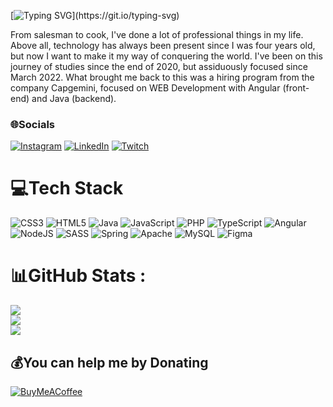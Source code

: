 [![Typing SVG](https://readme-typing-svg.herokuapp.com?size=30&duration=3000&color=000000&vCenter=true&multiline=true&height=200&lines=Hello+World!;I'm+Silvestre;Nice+to+meet+you!)](https://git.io/typing-svg)

From salesman to cook, I've done a lot of professional things in my life. Above all, technology has always been present since I was four years old, but now I want to make it my way of conquering the world.
I've been on this journey of studies since the end of 2020, but assiduously focused since March 2022. What brought me back to this was a hiring program from the company Capgemini, focused on WEB Development with Angular (front-end) and Java (backend).

### 🌐Socials
[![Instagram](https://img.shields.io/badge/Instagram-%23E4405F.svg?logo=Instagram&logoColor=white)](https://instagram.com/isilvestreneto) [![LinkedIn](https://img.shields.io/badge/LinkedIn-%230077B5.svg?logo=linkedin&logoColor=white)](https://linkedin.com/in/isilvestreneto) [![Twitch](https://img.shields.io/badge/Twitch-%239146FF.svg?logo=Twitch&logoColor=white)](https://twitch.tv/isilvestre) 

# 💻Tech Stack
![CSS3](https://img.shields.io/badge/css3-%231572B6.svg?style=for-the-badge&logo=css3&logoColor=white) ![HTML5](https://img.shields.io/badge/html5-%23E34F26.svg?style=for-the-badge&logo=html5&logoColor=white) ![Java](https://img.shields.io/badge/java-%23ED8B00.svg?style=for-the-badge&logo=java&logoColor=white) ![JavaScript](https://img.shields.io/badge/javascript-%23323330.svg?style=for-the-badge&logo=javascript&logoColor=%23F7DF1E) ![PHP](https://img.shields.io/badge/php-%23777BB4.svg?style=for-the-badge&logo=php&logoColor=white) ![TypeScript](https://img.shields.io/badge/typescript-%23007ACC.svg?style=for-the-badge&logo=typescript&logoColor=white) ![Angular](https://img.shields.io/badge/angular-%23DD0031.svg?style=for-the-badge&logo=angular&logoColor=white) ![NodeJS](https://img.shields.io/badge/node.js-6DA55F?style=for-the-badge&logo=node.js&logoColor=white) ![SASS](https://img.shields.io/badge/SASS-hotpink.svg?style=for-the-badge&logo=SASS&logoColor=white) ![Spring](https://img.shields.io/badge/spring-%236DB33F.svg?style=for-the-badge&logo=spring&logoColor=white) ![Apache](https://img.shields.io/badge/apache-%23D42029.svg?style=for-the-badge&logo=apache&logoColor=white) ![MySQL](https://img.shields.io/badge/mysql-%2300f.svg?style=for-the-badge&logo=mysql&logoColor=white) 	![Figma](https://img.shields.io/badge/figma-%23F24E1E.svg?style=for-the-badge&logo=figma&logoColor=white)
# 📊GitHub Stats :
![](https://github-readme-stats.vercel.app/api?username=isilvestreneto&theme=dracula&hide_border=false&include_all_commits=false&count_private=true)<br/>
![](https://github-readme-streak-stats.herokuapp.com/?user=isilvestreneto&theme=dracula&hide_border=false)<br/>
![](https://github-readme-stats.vercel.app/api/top-langs/?username=isilvestreneto&theme=dracula&hide_border=false&include_all_commits=false&count_private=true&layout=compact)

  ## 💰You can help me by Donating
  [![BuyMeACoffee](https://img.shields.io/badge/Buy%20Me%20a%20Coffee-ffdd00?style=for-the-badge&logo=buy-me-a-coffee&logoColor=black)](https://buymeacoffee.com/https://www.buymeacoffee.com/isilvestreneto) 

  <!-- Proudly created with GPRM ( https://gprm.itsvg.in ) -->
